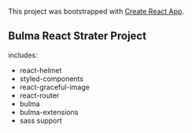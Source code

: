 This project was bootstrapped with [Create React App](https://github.com/facebookincubator/create-react-app).

## Bulma React Strater Project

includes:
- react-helmet
- styled-components
- react-graceful-image
- react-router
- bulma
- bulma-extensions
- sass support

